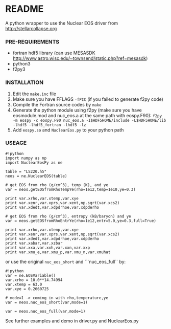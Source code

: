 # README #

A python wrapper to use the Nuclear EOS driver from http://stellarcollapse.org


### PRE-REQUIREMENTS ###

* fortran hdf5 library (can use MESASDK http://www.astro.wisc.edu/~townsend/static.php?ref=mesasdk)
* python3
* f2py3

### INSTALLATION ###

1. Edit the ```make.inc``` file
2. Make sure you have FFLAGS ```-fPIC``` (if you failed to generate f2py code)
3. Compile the Fortran source codes by ```make```
4. Generate the python module using f2py (make sure you have eosmodule.mod and nuc_eos.a at the same path with eospy.F90):
``` f2py -m eospy -c eospy.F90 nuc_eos.a -I$HDF5HOME/include -L$HDF5HOME/lib -lhdf5 -lhdf5_fortran -lhdf5 -lz ```
5. Add ```eospy.so``` and ```NuclearEos.py``` to your python path

### USEAGE ###

```
#!python
import numpy as np
import NuclearEosPy as ne

table = "LS220.h5"
neos = ne.NuclearEOS(table)

# get EOS from rho (g/cm^3), temp (K), and ye 
var = neos.getEOSfromRhoTempYe(rho=1e12,temp=1e10,ye=0.3)

print var.xrho,var.xtemp,var.xye
print var.xenr,var.xprs,var.xent,np.sqrt(var.xcs2)
print var.xdedt,var.xdpdrhoe,var.xdpderho

# get EOS from rho (g/cm^3), entropy (kB/baryon) and ye
var = neos.getEOSfromRhoEntrYe(rho=1e12,entr=5.0,ye=0.3,full=True)

print var.xrho,var.xtemp,var.xye
print var.xenr,var.xprs,var.xent,np.sqrt(var.xcs2)
print var.xdedt,var.xdpdrhoe,var.xdpderho
print var.xabar,var.xzbar
print var.xxa,var.xxh,var.xxn,var.xxp
print var.xmu_e,var.xmu_p,var.xmu_n,var.xmuhat

```

or use the original ```nuc_eos_short``` and ```nuc_eos_full`` by:
```
#!python
var = ne.EOSVariable()
var.xrho = 10.0**14.74994
var.xtemp = 63.0
var.xye = 0.2660725

# mode=1 -> coming in with rho,temperature,ye
var = neos.nuc_eos_short(var,mode=1)

var = neos.nuc_eos_full(var,mode=1)
```
 
See further examples and demo in driver.py and NuclearEos.py
